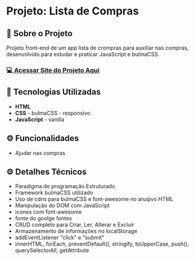 <h1>Projeto: Lista de Compras</h1>

<h2>📌 Sobre o Projeto</h2>
<p>Projeto front-end de um app lista de crompras para auxiliar nas compras, desenvolvido para estudar e praticar JavaScript e bulmaCSS.</p>

<h3>💻<a href="https://deangelleses.github.io/CRUD-lista_de_compras-HTML-CSS-BulmaCSS-JavaScript/" target="_blank"> Acessar Site do Projeto Aqui</a></h3>

<h2>🚀 Tecnologias Utilizadas</h2>
<ul>
  <li><b>HTML</b></li>
  <li><b>CSS</b> - bulmaCSS - responsivo</li>
  <li><b>JavaScript</b> - vanilla</li>
</ul>

<h2>⚙️ Funcionalidades</h2>
<ul>
  <li>Ajudar nas compras</li>
</ul>

<h2>⚙️ Detalhes Técnicos</h2>
<ul>
  <li>Paradigma de programação Estruturado</li>
  <li>Framework bulmaCSS utilizado</li>
  <li>Uso de cdns para bulmaCSS e font-awesome no aruqivo HTML</li>
  <li>Manipulação do DOM com JavaScript</li>
  <li>icones com font-awesome</li>
  <li>fonte do goolge fontes</li>
  <li>CRUD completo para Criar, Ler, Alterar e Excluir</li>
  <li>Armazenamento de informações no localStorage</li>
  <li>addEventListener "click" e "submit"</li>
  <li>innerHTML, forEach, preventDefault(), stringify, toUpperCase, push(), querySelectorAll, getAttribute</li>
</ul>
